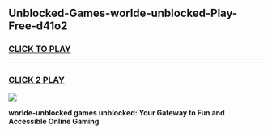 
## Unblocked-Games-worlde-unblocked-Play-Free-d41o2
<h3>
<a href="https://premium76.site?title=worlde-unblocked&ref=18A1">CLICK TO PLAY</a></h3>
<hr>

<h3>
<a href="https://premium76.site?title=worlde-unblocked&ref=18A1">CLICK 2 PLAY</a>
  
</h3>

<a href="https://premium76.site?title=worlde-unblocked&ref=18A1"><img src="https://clearcache.store/games.png"></a>


**worlde-unblocked games unblocked: Your Gateway to Fun and Accessible Online Gaming**
